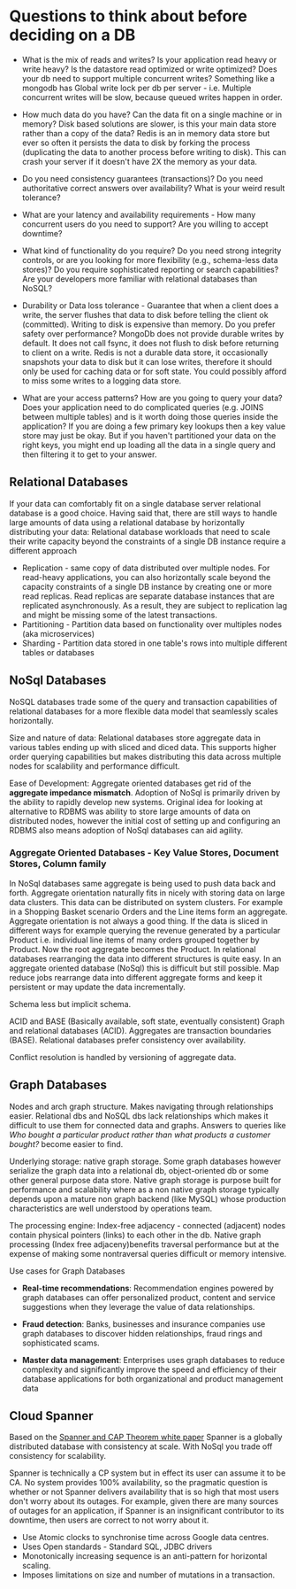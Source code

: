 # Questions to think about before deciding on a DB

* What is the mix of reads and writes? Is your application read heavy or write heavy? Is the datastore read optimized or write optimized? Does your db need to support multiple concurrent writes? Something like a mongodb has Global write lock per db per server - i.e. Multiple concurrent writes will be slow, because queued writes happen in order.

* How much data do you have? Can the data fit on a single machine or in memory?
Disk based solutions are slower, is this your main data store rather than a copy of the data? Redis is an in memory data store but ever so often it persists the data to disk by forking the process (duplicating the data to another process before writing to disk). This can crash your server if it doesn't have 2X the memory as your data.

* Do you need consistency guarantees (transactions)? Do you need authoritative correct answers over availability? What is your weird result tolerance?

* What are your latency and availability requirements - How many concurrent users do you need to support? Are you willing to accept downtime?
  
* What kind of functionality do you require? Do you need strong integrity controls, or are you looking for more flexibility (e.g., schema-less data stores)? Do you require sophisticated reporting or search capabilities? Are your developers more familiar with relational databases than NoSQL?

* Durability or Data loss tolerance - Guarantee that when a client does a write, the server flushes that data to disk before telling the client ok (committed). Writing to disk is expensive than memory. Do you prefer safety over performance? MongoDb does not provide durable writes by default. It does not call fsync, it does not flush to disk before returning to client on a write. Redis is not a durable data store, it occasionally snapshots your data to disk but it can lose writes, therefore it should only be used for caching data or for soft state.
You could possibly afford to miss some writes to a logging data store.

* What are your access patterns? How are you going to query your data? Does your application need to do complicated queries (e.g. JOINS between multiple tables) and is it worth doing those queries inside the application? If you are doing a few primary key lookups then a key value store may just be okay. But if you haven't partitioned your data on the right keys, you might end up loading all the data in a single query and then filtering it to get to your answer.

## Relational Databases

If your data can comfortably fit on a single database server relational database is a good choice. Having said that, there are still ways to handle large amounts of data using a relational database by horizontally distributing your data: Relational database workloads that need to scale their write capacity beyond the constraints of a single DB instance require a different approach

* Replication - same copy of data distributed over multiple nodes. For read-heavy applications, you can also horizontally scale beyond the capacity constraints of a single DB instance by creating one or more read replicas. Read replicas are separate database instances that are replicated asynchronously. As a
result, they are subject to replication lag and might be missing some of the latest transactions.
* Partitioning - Partition data based on functionality over multiples nodes (aka microservices)
* Sharding - Partition data stored in one table's rows into multiple different tables or databases

## NoSql Databases

NoSQL databases trade some of the query and transaction capabilities of relational databases for a more flexible data model that seamlessly scales horizontally.

Size and nature of data: Relational databases store aggregate data in various tables ending up with sliced and diced data. This supports higher order querying capabilities but makes distributing this data across multiple nodes for scalability and performance difficult.

Ease of Development: Aggregate oriented databases get rid of the **aggregate impedance mismatch**. Adoption of NoSql is primarily driven by the ability to rapidly develop new systems. Original idea for looking at alternative to RDBMS was ability to store large amounts of data on distributed nodes, however the initial cost of setting up and configuring an RDBMS also means adoption of NoSql databases can aid agility.

### Aggregate Oriented Databases - Key Value Stores, Document Stores, Column family

In NoSql databases same aggregate is being used to push data back and forth. Aggregate orientation naturally fits in nicely with storing data on large data clusters. This data can be distributed on system clusters. For example in a Shopping Basket scenario Orders and the Line items form an aggregate.
Aggregate orientation is not always a good thing. If the data is sliced in different ways for example querying the revenue generated by a particular Product i.e. individual line items of many orders grouped together by Product. Now the root aggregate becomes the Product.
In relational databases rearranging the data into different structures is quite easy. In an aggregate oriented database (NoSql) this is difficult but still possible. Map reduce jobs rearrange data into different aggregate forms and keep it persistent or may update the data incrementally.

Schema less but implicit schema.

ACID and BASE (Basically available, soft state, eventually consistent)
Graph and relational databases (ACID).
Aggregates are transaction boundaries (BASE). Relational databases prefer consistency over availability.

Conflict resolution is handled by versioning of aggregate data.

## Graph Databases

Nodes and arch graph structure. Makes navigating through relationships easier. Relational dbs and NoSQL dbs lack relationships which makes it difficult to use them for connected data and graphs. Answers to queries like *Who bought a particular product rather than what products a customer bought?* become easier to find.

Underlying storage: native graph storage. Some graph databases however serialize the graph data into a relational db, object-oriented db or some other general purpose data store.
Native graph storage is purpose built for performance and scalability where as a non native graph storage typically depends upon a mature non graph backend (like MySQL) whose production characteristics are well understood by operations team.

The processing engine: Index-free adjacency - connected (adjacent) nodes  contain physical pointers (links) to each other in the db.
Native graph processing (Index free adjaceny)benefits traversal performance but at the expense of making some nontraversal queries difficult or memory intensive.

Use cases for Graph Databases

* **Real-time recommendations**: Recommendation engines powered by graph databases can offer personalized product, content and service suggestions when they leverage the value of data relationships.

* **Fraud detection**: Banks, businesses and insurance companies use graph databases to discover hidden relationships, fraud rings and sophisticated scams.

* **Master data management**: Enterprises uses graph databases to reduce complexity and significantly improve the speed and efficiency of their database applications for both organizational and product management data


## Cloud Spanner  

Based on the [Spanner and CAP Theorem white paper](https://static.googleusercontent.com/media/research.google.com/en//pubs/archive/45855.pdf) Spanner is a globally​ distributed database with consistency at scale. With NoSql you trade off consistency for scalability. 

Spanner is technically a CP system but in effect its user can assume it to be CA. No system provides 100% availability, so the pragmatic question is whether or not Spanner delivers availability that is so high that most users don't worry about its outages. For example, given there are many sources of outages for an application, if Spanner is an insignificant contributor to its downtime, then users are correct to not worry about it.

* Use Atomic clocks to synchronise time across Google data centres.
* Uses Open standards - Standard SQL, JDBC drivers
* Monotonically increasing sequence is an anti-pattern for horizontal scaling.
* Imposes limitations on size and number of mutations in a transaction.